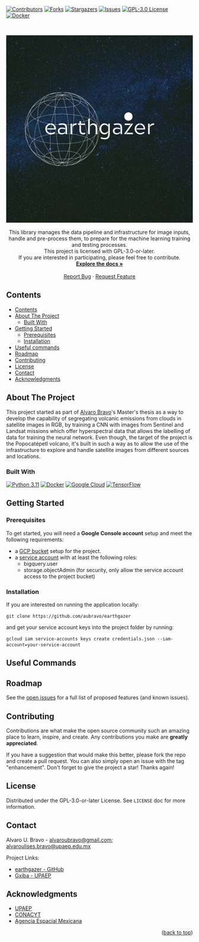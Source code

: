 <a name="readme-top"></a>

[![Contributors](https://img.shields.io/github/contributors/aubravo/earthgazer.svg?style=for-the-badge)](https://github.com/aubravo/earthgazer/graphs/contributors)
[![Forks](https://img.shields.io/github/forks/aubravo/earthgazer.svg?style=for-the-badge)](https://github.com/aubravo/earthgazer/network/members)
[![Stargazers](https://img.shields.io/github/stars/aubravo/earthgazer.svg?style=for-the-badge)](https://github.com/aubravo/earthgazer/stargazers)
[![Issues](https://img.shields.io/github/issues/aubravo/earthgazer.svg?style=for-the-badge)](https://github.com/aubravo/earthgazer/issues)
[![GPL-3.0 License](https://img.shields.io/github/license/aubravo/earthgazer.svg?style=for-the-badge)](https://github.com/aubravo/earthgazer/blob/master/LICENSE.txt)
[![Docker](https://img.shields.io/github/actions/workflow/status/aubravo/earthgazer/docker-publish.yml?style=for-the-badge&logo=github)](https://github.com/aubravo/earthgazer/actions/workflows/docker-publish.yml)

<div>
<br />
<p align="center">
<a href="https://github.com/aubravo/earthgazer"><img src="docs/images/earthgazer_name_white_star.png"></a>
<p align="center">
This library manages the data pipeline and infrastructure for image inputs, handle and pre-process them, to prepare
for the machine learning training and testing processes.
<br />
This project is licensed with GPL-3.0-or-later.
<br />
If you are interested in participating, please feel free to contribute.
<br />
<a href="https://github.com/aubravo/earthgazer"><strong>Explore the docs »</strong></a>
<br />
<br />
<a href="https://github.com/aubravo/earthgazer/issues">Report Bug</a>
·
<a href="https://github.com/aubravo/earthgazer/issues">Request Feature</a>
</p>
</div>

## Contents
<!-- TOC -->
  * [Contents](#contents)
  * [About The Project](#about-the-project)
    * [Built With](#built-with)
  * [Getting Started](#getting-started)
    * [Prerequisites](#prerequisites)
    * [Installation](#installation)
  * [Useful commands](#useful-commands)
  * [Roadmap](#roadmap)
  * [Contributing](#contributing)
  * [License](#license)
  * [Contact](#contact)
  * [Acknowledgments](#acknowledgments)
<!-- TOC --> 

## About The Project

This project started as part of [Alvaro Bravo](mailto:alvaroubravo@gmail.com)'s Master's thesis as a way to
develop the capability of segregating volcanic emissions from clouds in satellite images in RGB, by training a CNN
with images from Sentinel and Landsat missions which offer hyperspectral data that allows the labelling of data for
training the neural network. Even though, the target of the project is the Popocatépetl volcano, it's built in such
a way as to allow the use of the infrastructure to explore and handle satellite images from different sources and
locations.

### Built With

[![Python 3.11](https://img.shields.io/badge/Python3-4B8BBE?style=for-the-badge&logo=Python&logoColor=FFD43B)](https://python.org)
[![Docker](https://img.shields.io/badge/Docker-0db7ed?style=for-the-badge&logo=Docker&logoColor=white)](https://docker.com)
[![Google Cloud](https://img.shields.io/badge/Google_Cloud-DB4437?style=for-the-badge&logo=GoogleCloud&logoColor=F4B400)](https://cloud.google.com)
[![TensorFlow](https://img.shields.io/badge/TensorFlow-425066?style=for-the-badge&logo=TensorFlow&logoColor=FF6F00)](https://tensorflow.org)

## Getting Started

### Prerequisites

To get started, you will need a **Google Console account** setup and meet the following requirements:
- a [GCP bucket](https://cloud.google.com/storage/docs/creating-buckets) setup for the project.
- a [service account](https://cloud.google.com/iam/docs/creating-managing-service-accounts) with at least the following roles:
  - bigquery.user
  - storage.objectAdmin (for security, only allow the service account access to the project bucket)

### Installation 

If you are interested on running the application locally:
```commandline
git clone https://github.com/aubravo/earthgazer
```
and get your service account keys into the project folder by running:
```commandline
gcloud iam service-accounts keys create credentials.json --iam-account=your-service-account
```

## Useful Commands

<!-- TODO: Add Useful commands -->

## Roadmap
See the [open issues](https://github.com/aubravo/earthgazer/issues) for a full list of proposed features (and known issues).

## Contributing
Contributions are what make the open source community such an amazing place to learn, inspire, and create. Any contributions you make are **greatly appreciated**.

If you have a suggestion that would make this better, please fork the repo and create a pull request. You can also simply open an issue with the tag "enhancement".
Don't forget to give the project a star! Thanks again!

## License
Distributed under the GPL-3.0-or-later License. See `LICENSE` doc for more information.


## Contact
Alvaro U. Bravo - [alvaroubravo@gmail.com](mailto:alvaroubravo@gmail.com); [alvaroulises.bravo@upaep.edu.mx](mailto:alvaroulises.bravo@upaep.edu.mx)

Project Links:
* [earthgazer - GitHub](https://github.com/aubravo/earthgazer)
* [Gxiba - UPAEP](https://upaep.mx/gxiba/)

## Acknowledgments

* [UPAEP](https://upaep.mx/)
* [CONACYT](https://conacyt.mx/)
* [Agencia Espacial Mexicana](https://www.gob.mx/aem)

<p align="right">(<a href="#readme-top">back to top</a>)</p>
